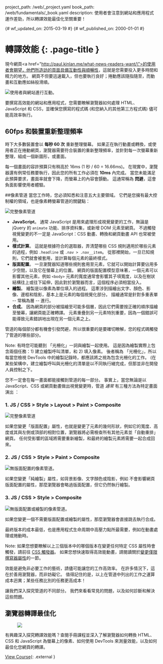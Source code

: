 project_path: /web/_project.yaml
book_path: /web/fundamentals/_book.yaml
description: 使用者會注意到網站和應用程式運作差勁，所以轉譯效能最佳化至關重要！

{# wf_updated_on: 2015-03-19 #}
{# wf_published_on: 2000-01-01 #}

# 轉譯效能 {: .page-title }



現今網頁<a href=\"http://paul.kinlan.me/what-news-readers-want/\">的使用者會期望，他們所造訪的頁面具備互動性與順暢性</a>，這就是您需要投入更多時間和精力的地方。 網頁不但要迅速載入，但也要執行良好；捲動應該隨指隨至，而動畫和互動應如絲般滑順。

<img src="images/intro/response.jpg" class="center" alt="使用者與網站進行互動。">

要撰寫高效能的網站和應用程式，您需要瞭解瀏覽器如何處理 HTML、JavaScript 和 CSS，並確保您撰寫的程式碼 (和您納入的其他第三方程式碼) 儘可能高效率執行。

## 60fps 和裝置重新整理頻率

時下大多數裝置會以 **每秒 60 次** 重新整理螢幕。 如果正在執行動畫或轉換，或使用者正在捲動網頁，瀏覽器需要符合裝置的重新整理頻率，並針對每一次螢幕重新整理，組成一個新圖形，或畫面。

每一個畫面的容許預算只有稍高於 16ms (1 秒 / 60 = 16.66ms)。 在現實中，瀏覽器還有例常任務要執行，因此您的所有工作必須在 **10ms** 內完成。 當您未能滿足此預算要求，畫面率就會下降，而螢幕上的內容會顫動。 這通常稱為 **閃避**，這會負面影響使用者體驗。

##像素管道
當您工作時，您必須知悉和注意五大主要領域。 它們是您擁有最大控制權的領域，也是像素轉螢幕管道的關鍵點：

<img src="images/intro/frame-full.jpg" class="center" alt="完整像素管道">

* **JavaScript**。 通常 JavaScript 是用來處理形成視覺變更的工作，無論是 jQuery 的 `animate` 功能、排序資料集，或新增 DOM 元素至網頁。 不過觸發視覺變更的不一定是 JavaScript：CSS 動畫、轉換和網頁動畫 API 也常被使用。
* **樣式計算**。 這就是根據符合的選取器，弄清楚哪些 CSS 規則適用於哪些元素的過程，例如 `.headline` 或 `.nav > .nav__item`。 從那裡開始，一旦已知規則，它們就會被套用，並計算每個元素的最終樣式。
* **版面配置**。 一旦瀏覽器知道哪些規則套用至元素，它就可以開始計算要佔用多少空間，以及它在螢幕上的位置。 網頁的版面配置模型意味著，一個元素可以影響其他元素，例如 `<body>` 元素的寬度通常會影響其子項寬度，以及在樹狀結構往上或往下延伸，因此對於瀏覽器而言，這個程序必須相當投入。
* **繪製**。 繪製是以像素為單位填入的過程。 這牽涉到描繪出文字、顏色、影像、邊框和陰影，基本上是元素的每個視覺化部分。 描繪通常是針對多重表單 -- 常稱為層 -- 進行。
* **合成**。 因為網頁的部分被描繪至可能多個層，因此它們需要按正確的順序描繪至螢幕，讓網頁能正確轉譯。 元素重疊到另一元素特別重要，因為一個錯誤可能導致元素錯誤地出現在另一個元素之上。

管道的每個部分都有機會引發閃避，所以很重要的是要確切瞭解，您的程式碼觸發了管道的哪些部分。

Note: 有時您可能聽到 「光柵化」一詞與繪製一起使用。 這是因為繪製實際上包含兩個任務：1) 建立繪製呼叫清單，和 2) 填入像素。 後者稱為 「光柵化」，所以每當您檢視 DevTools 中的繪製記錄時，都應該將之視為包含光柵化的工作。 (在某些架構中，建立繪製呼叫與光柵化的清單是以不同執行緒完成，但那並非在開發人員控制之下。

您不一定會在每一畫面都能接觸到管道的每一部分。 事實上，當您無論是以 JavaScript、CSS 或網頁動畫做出視覺變更時，管道 _通常_ 有三種方法為特定畫面演出 ：

### 1. JS / CSS > Style > Layout > Paint > Composite

<img src="images/intro/frame-full.jpg" class="center" alt="完整像素管道">

如果您變更「版面配置」屬性，也就是變更了元素的幾何形狀，例如它的寬度、高度或其與左側或頂部的相對位置，瀏覽器將必需檢查所有其他元素並「自動重排」網頁。 任何受影響的區域將需要重新繪製，和最終的繪製元素將需要一起合成回來。

### 2. JS / CSS > Style > Paint > Composite

<img src="images/intro/frame-no-layout.jpg" class="center" alt="無版面配置的像素管道。">

如果您變更「純繪製」屬性，如背景影像、文字顏色或陰影，例如 不會影響網頁版面配置的屬性，那麼瀏覽器會略過版面配置，但它仍然執行繪製。

### 3. JS / CSS > Style > Composite

<img src="images/intro/frame-no-layout-paint.jpg" class="center" alt="無版面配置或繪製的像素管道。">

如果您變更一個不需要版面配置或繪製的屬性，那麼瀏覽器會直接跳去執行合成。

最終版本的成本最低，也是應用程式生命周期中高壓力點所最需要，例如在動畫處理或捲動時。

Note: 如果您想要瞭解以上三個版本中的哪個版本在變更任何特定 CSS 屬性時會觸發，請前往 <a href="http://csstriggers.com">CSS 觸發器</a>。 如果您想快速取得高效能動畫，請閱讀關於<a href="stick-to-compositor-only-properties-and-manage-layer-count">變更僅限撰寫器屬性</a>的一節。

效能是避免非必要工作的藝術，請儘可能讓您的工作高效率。 在許多情況下，這在於善用瀏覽器，而非妨礙它。 值得記住的是，以上在管道中列出的工作之運算成本迥異；某些任務比別的任務更高成本！

讓我們深入探究管道的不同部分。 我們來看看常見的問題，以及如何診斷和解決這些問題。


## 瀏覽器轉譯最佳化
<div class="attempt-right">
  <figure>
    <img src="images/rp-udacity.jpg">
  </figure>
</div>

有興趣深入探究轉譯效能嗎？查閱手冊課程並深入了解瀏覽器如何轉換 HTML、CSS 和 JavaScript 為螢幕上的像素、如何使用 DevTools 來測量效能，以及如何最佳化您網頁的轉譯。

[View Course](https://udacity.com/ud860){: .external }



